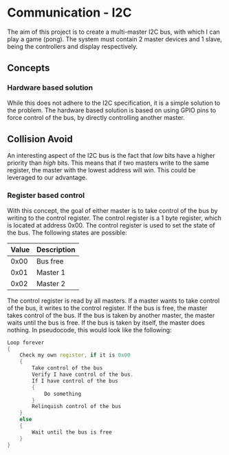 # Communication - I2C

The aim of this project is to create a multi-master I2C bus, with which I can play a game (pong). The system must contain 2 master devices and 1 slave, being the controllers and display respectively.

## Concepts

### Hardware based solution

While this does not adhere to the I2C specification, it is a simple solution to the problem. The hardware based solution is based on using GPIO pins to force control of the bus, by directly controlling another master.

## Collision Avoid

An interesting aspect of the I2C bus is the fact that _low_ bits have a higher priority than _high_ bits. This means that if two masters write to the same register, the master with the lowest address will win. This could be leveraged to our advantage.

### Register based control

With this concept, the goal of either master is to take control of the bus by writing to the control register. The control register is a 1 byte register, which is located at address 0x00. The control register is used to set the state of the bus. The following states are possible:

| Value | Description |
|-------|-------------|
| 0x00  | Bus free    |
| 0x01  | Master 1    |
| 0x02  | Master 2    |

The control register is read by all masters. If a master wants to take control of the bus, it writes to the control register. If the bus is free, the master takes control of the bus. If the bus is taken by another master, the master waits until the bus is free. If the bus is taken by itself, the master does nothing. In pseudocode, this would look like the following:

``` cpp
Loop forever
{
    Check my own register, if it is 0x00
    {
        Take control of the bus
        Verify I have control of the bus.
        If I have control of the bus
        {
            Do something
        }
        Relinquish control of the bus
    }
    else
    {
        Wait until the bus is free
    }
}
```
